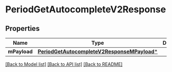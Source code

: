 # PeriodGetAutocompleteV2Response

## Properties
Name | Type | Description | Notes
------------ | ------------- | ------------- | -------------
**mPayload** | [**PeriodGetAutocompleteV2ResponseMPayload***](PeriodGetAutocompleteV2ResponseMPayload.md) |  | 

[[Back to Model list]](../README.md#documentation-for-models) [[Back to API list]](../README.md#documentation-for-api-endpoints) [[Back to README]](../README.md)


